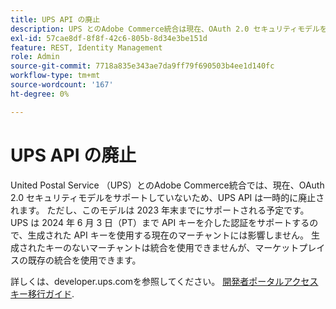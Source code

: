 ```yaml
---
title: UPS API の廃止
description: UPS とのAdobe Commerce統合は現在、OAuth 2.0 セキュリティモデルをサポートしていないため、UPS API は一時的に廃止されます。 ただし、このモデルは今年末までにサポートされる予定です。 UPS は 2024 年 6 月 3 日（PT）まで API キーを介した認証をサポートするので、生成された API キーを使用する現在のマーチャントには影響しません。 生成されたキーのないマーチャントは統合を使用できませんが、マーケットプレイスの既存の統合を使用できます。
exl-id: 57cae8df-8f8f-42c6-805b-8d34e3be151d
feature: REST, Identity Management
role: Admin
source-git-commit: 7718a835e343ae7da9ff79f690503b4ee1d140fc
workflow-type: tm+mt
source-wordcount: '167'
ht-degree: 0%

---
```


# UPS API の廃止

United Postal Service （UPS）とのAdobe Commerce統合では、現在、OAuth 2.0 セキュリティモデルをサポートしていないため、UPS API は一時的に廃止されます。 ただし、このモデルは 2023 年末までにサポートされる予定です。 UPS は 2024 年 6 月 3 日（PT）まで API キーを介した認証をサポートするので、生成された API キーを使用する現在のマーチャントには影響しません。 生成されたキーのないマーチャントは統合を使用できませんが、マーケットプレイスの既存の統合を使用できます。

詳しくは、developer.ups.comを参照してください。 [開発者ポータルアクセスキー移行ガイド](https://developer.ups.com/oauth-developer-guide?loc=en_US&amp;sp_rid=NTA5MzQ1OTE2NjEyS0&amp;sp_mid=72989914).
